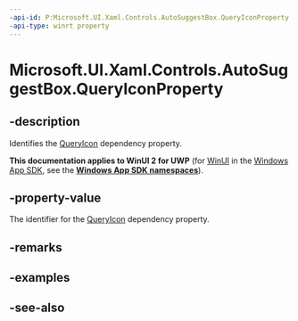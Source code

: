 ```yaml
---
-api-id: P:Microsoft.UI.Xaml.Controls.AutoSuggestBox.QueryIconProperty
-api-type: winrt property
---
```


<!-- Property syntax
public Windows.UI.Xaml.DependencyProperty QueryIconProperty { get; }
-->

# Microsoft.UI.Xaml.Controls.AutoSuggestBox.QueryIconProperty

## -description
Identifies the [QueryIcon](autosuggestbox_queryicon.md) dependency property.

**This documentation applies to WinUI 2 for UWP** (for [WinUI](/windows/apps/winui/winui3/) in the [Windows App SDK](/windows/apps/windows-app-sdk/), see the **[Windows App SDK namespaces](/windows/windows-app-sdk/api/winrt/)**).

## -property-value
The identifier for the [QueryIcon](autosuggestbox_queryicon.md) dependency property.

## -remarks

## -examples

## -see-also
